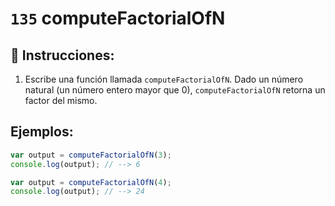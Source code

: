 # `135` computeFactorialOfN

## 📝 Instrucciones:

1. Escribe una función llamada `computeFactorialOfN`. Dado un número natural (un número entero mayor que 0), `computeFactorialOfN` retorna un factor del mismo.

## Ejemplos:

```js
var output = computeFactorialOfN(3);
console.log(output); // --> 6

var output = computeFactorialOfN(4);
console.log(output); // --> 24
```